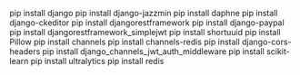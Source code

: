 pip install django
pip install django-jazzmin
pip install daphne
pip install django-ckeditor
pip install djangorestframework
pip install django-paypal
pip install djangorestframework_simplejwt
pip install shortuuid
pip install Pillow
pip install channels
pip install channels-redis
pip install django-cors-headers
pip install django_channels_jwt_auth_middleware
pip install scikit-learn
pip install ultralytics
pip install redis
